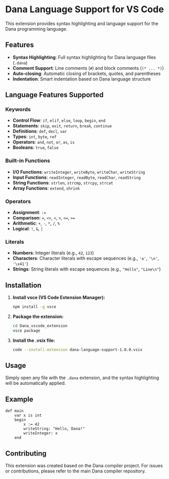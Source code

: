 # Dana Language Support for VS Code

This extension provides syntax highlighting and language support for the Dana programming language.

## Features

- **Syntax Highlighting**: Full syntax highlighting for Dana language files (`.dana`)
- **Comment Support**: Line comments (`#`) and block comments (`(* ... *)`)
- **Auto-closing**: Automatic closing of brackets, quotes, and parentheses
- **Indentation**: Smart indentation based on Dana language structure

## Language Features Supported

### Keywords
- **Control Flow**: `if`, `elif`, `else`, `loop`, `begin`, `end`
- **Statements**: `skip`, `exit`, `return`, `break`, `continue`
- **Definitions**: `def`, `decl`, `var`
- **Types**: `int`, `byte`, `ref`
- **Operators**: `and`, `not`, `or`, `as`, `is`
- **Booleans**: `true`, `false`

### Built-in Functions
- **I/O Functions**: `writeInteger`, `writeByte`, `writeChar`, `writeString`
- **Input Functions**: `readInteger`, `readByte`, `readChar`, `readString`
- **String Functions**: `strlen`, `strcmp`, `strcpy`, `strcat`
- **Array Functions**: `extend`, `shrink`

### Operators
- **Assignment**: `:=`
- **Comparison**: `=`, `<>`, `<`, `>`, `<=`, `>=`
- **Arithmetic**: `+`, `-`, `*`, `/`, `%`
- **Logical**: `!`, `&`, `|`

### Literals
- **Numbers**: Integer literals (e.g., `42`, `123`)
- **Characters**: Character literals with escape sequences (e.g., `'a'`, `'\n'`, `'\x41'`)
- **Strings**: String literals with escape sequences (e.g., `"Hello"`, `"Line\n"`)

## Installation

1. **Install vsce (VS Code Extension Manager):**
   ```bash
   npm install -g vsce
   ```

2. **Package the extension:**
   ```bash
   cd Dana_vscode_extension
   vsce package
   ```

3. **Install the .vsix file:**
   ```bash
   code --install-extension dana-language-support-1.0.0.vsix
   ```

## Usage

Simply open any file with the `.dana` extension, and the syntax highlighting will be automatically applied.

## Example

```dana
def main
    var x is int
    begin
        x := 42
        writeString: "Hello, Dana!"
        writeInteger: x
    end
```

## Contributing

This extension was created based on the Dana compiler project. For issues or contributions, please refer to the main Dana compiler repository.
